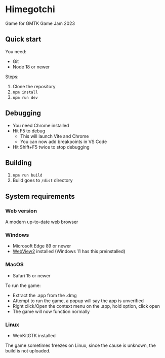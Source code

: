 # Himegotchi

Game for GMTK Game Jam 2023

## Quick start

You need:
* Git
* Node 18 or newer

Steps:
1. Clone the repository
2. `npm install`
3. `npm run dev`

## Debugging

* You need Chrome installed
* Hit F5 to debug
    * This will launch Vite and Chrome
    * You can now add breakpoints in VS Code
* Hit Shift+F5 twice to stop debugging

## Building

1. `npm run build`
2. Build goes to `/dist` directory

## System requirements
### Web version
A modern up-to-date web browser

### Windows
* Microsoft Edge 89 or newer
* [WebView2](https://go.microsoft.com/fwlink/p/?LinkId=2124703) installed (Windows 11 has this preinstalled)

### MacOS
* Safari 15 or newer

To run the game:
* Extract the .app from the .dmg
* Attempt to run the game, a popup will say the app is unverified
* Right click/Open the context menu on the .app, hold option, click open
* The game will now function normally

### Linux
* WebKitGTK installed

The game sometimes freezes on Linux, since the cause is unknown, the build is not uploaded.
